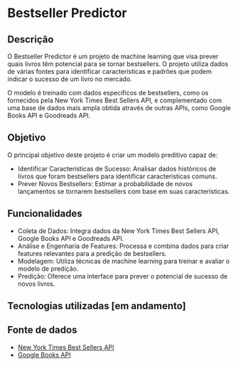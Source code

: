 # Bestseller Predictor

## Descrição
O Bestseller Predictor é um projeto de machine learning que visa prever quais livros têm potencial para se tornar bestsellers. O projeto utiliza dados de várias fontes para identificar características e padrões que podem indicar o sucesso de um livro no mercado.

O modelo é treinado com dados específicos de bestsellers, como os fornecidos pela New York Times Best Sellers API, e complementado com uma base de dados mais ampla obtida através de outras APIs, como Google Books API e Goodreads API.

## Objetivo
O principal objetivo deste projeto é criar um modelo preditivo capaz de:

- Identificar Características de Sucesso: Analisar dados históricos de livros que foram bestsellers para identificar características comuns.
- Prever Novos Bestsellers: Estimar a probabilidade de novos lançamentos se tornarem bestsellers com base em suas características.

## Funcionalidades
- Coleta de Dados: Integra dados da New York Times Best Sellers API, Google Books API e Goodreads API.
- Análise e Engenharia de Features: Processa e combina dados para criar features relevantes para a predição de bestsellers.
- Modelagem: Utiliza técnicas de machine learning para treinar e avaliar o modelo de predição.
- Predição: Oferece uma interface para prever o potencial de sucesso de novos livros.

## Tecnologias utilizadas [em andamento]

## Fonte de dados

- [New York Times Best Sellers API](https://developer.nytimes.com/docs/books-product/1/overview)
- [Google Books API](https://developers.google.com/books/docs/v1/getting_started)
